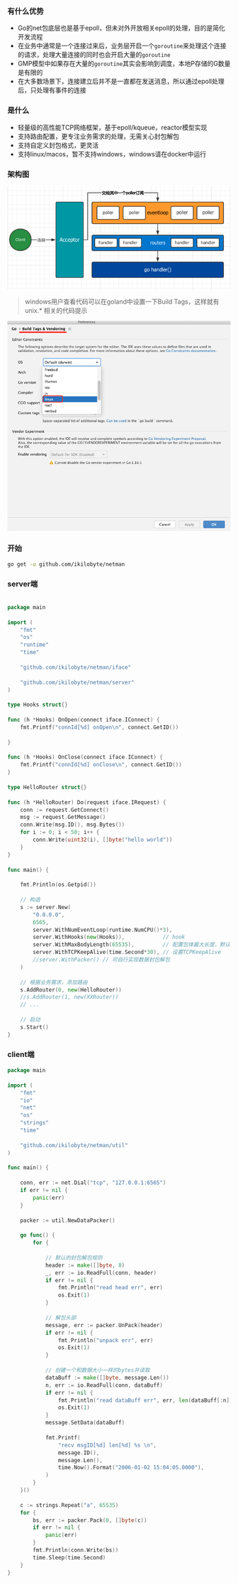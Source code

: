 ### 有什么优势
- Go的net包底层也是基于epoll，但未对外开放相关epoll的处理，目的是简化开发流程
- 在业务中通常是一个连接过来后，业务层开启一个`goroutine`来处理这个连接的请求，处理大量连接的同时也会开启大量的`goroutine`
- GMP模型中如果存在大量的`goroutine`其实会影响到调度，本地P存储的G数量是有限的
- 在大多数场景下，连接建立后并不是一直都在发送消息，所以通过epoll处理后，只处理有事件的连接

### 是什么
- 轻量级的高性能TCP网络框架，基于epoll/kqueue，reactor模型实现
- 支持路由配置，更专注业务需求的处理，无需关心封包解包
- 支持自定义封包格式，更灵活
- 支持linux/macos，暂不支持windows，windows请在docker中运行

### 架构图
![on](./examples/processon.png)

> windows用户查看代码可以在goland中设置一下Build Tags，这样就有 unix.* 相关的代码提示
> 
![tabs](./examples/build-tag.png)


### 开始
```bash
go get -u github.com/ikilobyte/netman
```


### server端
```go

package main

import (
	"fmt"
	"os"
	"runtime"
	"time"

	"github.com/ikilobyte/netman/iface"

	"github.com/ikilobyte/netman/server"
)

type Hooks struct{}

func (h *Hooks) OnOpen(connect iface.IConnect) {
	fmt.Printf("connId[%d] onOpen\n", connect.GetID())

}

func (h *Hooks) OnClose(connect iface.IConnect) {
	fmt.Printf("connId[%d] onClose\n", connect.GetID())
}

type HelloRouter struct{}

func (h *HelloRouter) Do(request iface.IRequest) {
	conn := request.GetConnect()
	msg := request.GetMessage()
	conn.Write(msg.ID(), msg.Bytes())
	for i := 0; i < 50; i++ {
		conn.Write(uint32(i), []byte("hello world"))
	}
}

func main() {

	fmt.Println(os.Getpid())

	// 构造
	s := server.New(
		"0.0.0.0",
		6565,
		server.WithNumEventLoop(runtime.NumCPU()*3),
		server.WithHooks(new(Hooks)),            // hook
		server.WithMaxBodyLength(65535),         // 配置包体最大长度，默认为0（不限制大小）
		server.WithTCPKeepAlive(time.Second*30), // 设置TCPKeepAlive
		//server.WithPacker() // 可自行实现数据封包解包
	)

	// 根据业务需求，添加路由
	s.AddRouter(0, new(HelloRouter))
	//s.AddRouter(1, new(XXRouter))
	// ...

	// 启动
	s.Start()
}
```

### client端
```go
package main

import (
	"fmt"
	"io"
	"net"
	"os"
	"strings"
	"time"

	"github.com/ikilobyte/netman/util"
)

func main() {

	conn, err := net.Dial("tcp", "127.0.0.1:6565")
	if err != nil {
		panic(err)
	}

	packer := util.NewDataPacker()

	go func() {
		for {

			// 默认的封包解包规则
			header := make([]byte, 8)
			_, err := io.ReadFull(conn, header)
			if err != nil {
				fmt.Println("read head err", err)
				os.Exit(1)
			}

			// 解包头部
			message, err := packer.UnPack(header)
			if err != nil {
				fmt.Println("unpack err", err)
				os.Exit(1)
			}

			// 创建一个和数据大小一样的bytes并读取
			dataBuff := make([]byte, message.Len())
			n, err := io.ReadFull(conn, dataBuff)
			if err != nil {
				fmt.Println("read dataBuff err", err, len(dataBuff[:n]))
				os.Exit(1)
			}
			message.SetData(dataBuff)

			fmt.Printf(
				"recv msgID[%d] len[%d] %s \n",
				message.ID(),
				message.Len(),
				time.Now().Format("2006-01-02 15:04:05.0000"),
			)
		}
	}()

	c := strings.Repeat("a", 65535)
	for {
		bs, err := packer.Pack(0, []byte(c))
		if err != nil {
			panic(err)
		}
		fmt.Println(conn.Write(bs))
		time.Sleep(time.Second)
	}
}
```